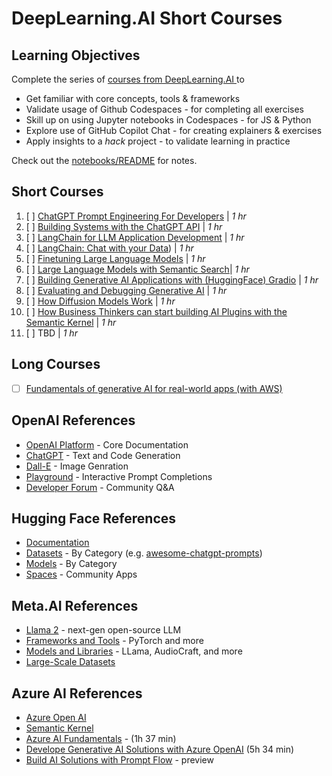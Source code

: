 # DeepLearning.AI Short Courses

## Learning Objectives

Complete the series of [courses from DeepLearning.AI ](https://learn.deeplearning.ai/) to
 - Get familiar with core concepts, tools & frameworks
 - Validate usage of Github Codespaces - for completing all exercises
 - Skill up on using Jupyter notebooks in Codespaces - for JS & Python
 - Explore use of GitHub Copilot Chat - for creating explainers & exercises
 - Apply insights to a _hack_ project - to validate learning in practice

Check out the [notebooks/README](./notebooks/README.md) for notes.

## Short Courses

 1. [ ] [ChatGPT Prompt Engineering For Developers](https://www.deeplearning.ai/short-courses/chatgpt-prompt-engineering-for-developers/) | _1 hr_
 1. [ ] [Building Systems with the ChatGPT API](https://www.deeplearning.ai/short-courses/building-systems-with-chatgpt/) | _1 hr_
 1. [ ] [LangChain for LLM Application Development](https://www.deeplearning.ai/short-courses/langchain-for-llm-application-development/) | _1 hr_
 1. [ ] [LangChain: Chat with your Data](https://learn.deeplearning.ai/langchain-chat-with-your-data/lesson/1/introduction)) | _1 hr_
 1. [ ] [Finetuning Large Language Models](https://learn.deeplearning.ai/finetuning-large-language-models) | _1 hr_
 2. [ ] [Large Language Models with Semantic Search](https://www.deeplearning.ai/short-courses/large-language-models-semantic-search/)| _1 hr_
 1. [ ] [Building Generative AI Applications with (HuggingFace) Gradio](https://learn.deeplearning.ai/huggingface-gradio) | _1 hr_
 1. [ ] [Evaluating and Debugging Generative AI](https://learn.deeplearning.ai/evaluating-debugging-generative-ai) | _1 hr_
 1. [ ] [How Diffusion Models Work](https://learn.deeplearning.ai/diffusion-models)  | _1 hr_
 2. [ ] [How Business Thinkers can start building AI Plugins with the Semantic Kernel](https://www.deeplearning.ai/short-courses/microsoft-semantic-kernel/) |  _1 hr_
 2. [ ] TBD | _1 hr_

## Long Courses
 - [ ] [Fundamentals of generative AI for real-world apps (with AWS)](https://www.deeplearning.ai/courses/generative-ai-with-llms/)


## OpenAI References
 - [OpenAI Platform](https://platform.openai.com/) - Core Documentation
 - [ChatGPT](https://chat.openai.com/) - Text and Code Generation 
 - [Dall-E](https://labs.openai.com/) - Image Genration 
 - [Playground](https://platform.openai.com/playground) - Interactive Prompt Completions 
 - [Developer Forum](https://community.openai.com/) - Community Q&A

## Hugging Face References
 - [Documentation](https://huggingface.co/docs)
 - [Datasets](https://huggingface.co/datasets) - By Category (e.g. [awesome-chatgpt-prompts](https://huggingface.co/datasets/fka/awesome-chatgpt-prompts))
 - [Models](https://huggingface.co/models) - By Category
 - [Spaces](https://huggingface.co/spaces) - Community Apps

## Meta.AI References
 - [Llama 2](https://ai.meta.com/llama/) - next-gen open-source LLM
 - [Frameworks and Tools](https://ai.meta.com/resources/frameworks-and-tools/) - PyTorch and more
 - [Models and Libraries](https://ai.meta.com/resources/models-and-libraries/) - LLama, AudioCraft, and more
 - [Large-Scale Datasets](https://ai.meta.com/datasets/)

## Azure AI References
 - [Azure Open AI](https://learn.microsoft.com/en-us/azure/ai-services/openai/)
 - [Semantic Kernel](https://learn.microsoft.com/en-us/semantic-kernel/overview/)
 - [Azure AI Fundamentals](https://learn.microsoft.com/en-us/training/paths/get-started-with-artificial-intelligence-on-azure/) - (1h 37 min)
 - [Develope Generative AI Solutions with Azure OpenAI](https://learn.microsoft.com/en-us/training/paths/develop-ai-solutions-azure-openai/) (5h 34 min)
 - [Build AI Solutions with Prompt Flow](https://learn.microsoft.com/en-us/azure/machine-learning/prompt-flow/overview-what-is-prompt-flow?view=azureml-api-2) - preview

